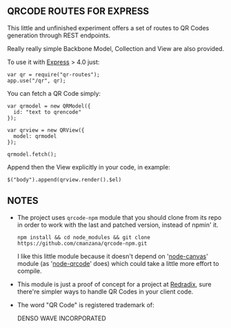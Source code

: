 QRCODE ROUTES FOR EXPRESS
---

This little and unfinished experiment offers a set of routes to QR Codes generation through REST endpoints.

Really really simple Backbone Model, Collection and View are also provided.

To use it with [Express] > 4.0 just:

```
var qr = require("qr-routes");
app.use("/qr", qr);
```

You can fetch a QR Code simply:

```
var qrmodel = new QRModel({
  id: "text to qrencode"
});

var qrview = new QRView({
  model: qrmodel
});

qrmodel.fetch();
```

Append then the View explicitly in your code, in example:

```
$("body").append(qrview.render().$el)
```

NOTES
---

* The project uses `qrcode-npm` module that you should clone from its repo in order to work with the last and patched version, instead of npmin' it.

  `npm install && cd node_modules && git clone https://github.com/cmanzana/qrcode-npm.git`

  I like this little module because it doesn't depend on '[node-canvas]' module (as '[node-qrcode]' does) which could take a little more effort to compile.

* This module is just a proof of concept for a project at [Redradix], sure there're simpler ways to handle QR Codes in your client code.

* The word "QR Code" is registered trademark of:

  DENSO WAVE INCORPORATED

[Express]:http://expressjs.com
[Redradix]:http://www.redradix.com
[node-canvas]:https://github.com/LearnBoost/node-canvas
[node-qrcode]:https://github.com/soldair/node-qrcode
